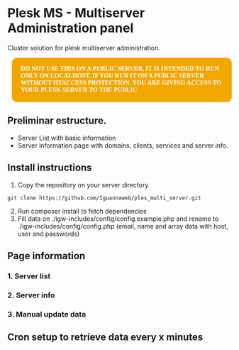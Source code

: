 # Plesk MS - Multiserver Administration panel

Cluster solution for plesk multiserver administration.

<div style="min-height: 67px;width: 560px; max-width: 90%; border-radius: 12px; padding: 16px 22px 17px 20px; display: flex;align-items: center;background: #f2a600; color: #fff; font-family: Verdana; margin-left: 10px;"><strong>DO NOT USE THIS ON A PUBLIC SERVER, IT IS INTENDED TO RUN ONLY ON LOCALHOST. IF YOU RUN IT ON A PUBLIC SERVER WITHOUT HTACCESS PROTECTION, YOU ARE GIVING ACCESS TO YOUR PLESK SERVER TO THE PUBLIC</strong></div>


## Preliminar estructure.

- Server List with basic information
- Server information page with domains, clients, services and server info.

## Install instructions

1. Copy the repository on your server directory

```
git clone https://github.com/Iguannaweb/ples_multi_server.git
```

2. Run composer install to fetch dependencies
2. Fill data on ./igw-includes/config/config.example.php and rename to ./igw-includes/config/config.php (email, name and array data with host, user and passwords)

## Page information

### 1. Server list
### 2. Server info
### 3. Manual update data

## Cron setup to retrieve data every x minutes
    